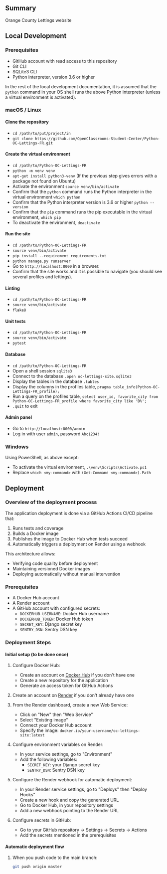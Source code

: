 ## Summary

Orange County Lettings website

## Local Development

### Prerequisites

- GitHub account with read access to this repository
- Git CLI
- SQLite3 CLI
- Python interpreter, version 3.6 or higher

In the rest of the local development documentation, it is assumed that the `python` command in your OS shell runs the above Python interpreter (unless a virtual environment is activated).

### macOS / Linux

#### Clone the repository

- `cd /path/to/put/project/in`
- `git clone https://github.com/OpenClassrooms-Student-Center/Python-OC-Lettings-FR.git`

#### Create the virtual environment

- `cd /path/to/Python-OC-Lettings-FR`
- `python -m venv venv`
- `apt-get install python3-venv` (If the previous step gives errors with a package not found on Ubuntu)
- Activate the environment `source venv/bin/activate`
- Confirm that the `python` command runs the Python interpreter in the virtual environment
`which python`
- Confirm that the Python interpreter version is 3.6 or higher `python --version`
- Confirm that the `pip` command runs the pip executable in the virtual environment, `which pip`
- To deactivate the environment, `deactivate`

#### Run the site

- `cd /path/to/Python-OC-Lettings-FR`
- `source venv/bin/activate`
- `pip install --requirement requirements.txt`
- `python manage.py runserver`
- Go to `http://localhost:8000` in a browser.
- Confirm that the site works and it is possible to navigate (you should see several profiles and lettings).

#### Linting

- `cd /path/to/Python-OC-Lettings-FR`
- `source venv/bin/activate`
- `flake8`

#### Unit tests

- `cd /path/to/Python-OC-Lettings-FR`
- `source venv/bin/activate`
- `pytest`

#### Database

- `cd /path/to/Python-OC-Lettings-FR`
- Open a shell session `sqlite3`
- Connect to the database `.open oc-lettings-site.sqlite3`
- Display the tables in the database `.tables`
- Display the columns in the profiles table, `pragma table_info(Python-OC-Lettings-FR_profile);`
- Run a query on the profiles table, `select user_id, favorite_city from
  Python-OC-Lettings-FR_profile where favorite_city like 'B%';`
- `.quit` to exit

#### Admin panel

- Go to `http://localhost:8000/admin`
- Log in with user `admin`, password `Abc1234!`

### Windows

Using PowerShell, as above except:

- To activate the virtual environment, `.\venv\Scripts\Activate.ps1` 
- Replace `which <my-command>` with `(Get-Command <my-command>).Path`

## Deployment

### Overview of the deployment process

The application deployment is done via a GitHub Actions CI/CD pipeline that:
1. Runs tests and coverage
2. Builds a Docker image
3. Publishes the image to Docker Hub when tests succeed
4. Automatically triggers a deployment on Render using a webhook

This architecture allows:
- Verifying code quality before deployment
- Maintaining versioned Docker images
- Deploying automatically without manual intervention

### Prerequisites

- A Docker Hub account
- A Render account
- A GitHub account with configured secrets:
  - `DOCKERHUB_USERNAME`: Docker Hub username
  - `DOCKERHUB_TOKEN`: Docker Hub token
  - `SECRET_KEY`: Django secret key
  - `SENTRY_DSN`: Sentry DSN key

### Deployment Steps

#### Initial setup (to be done once)

1. Configure Docker Hub:
   - Create an account on [Docker Hub](https://hub.docker.com/) if you don't have one
   - Create a new repository for the application
   - Generate an access token for GitHub Actions

2. Create an account on [Render](https://render.com/) if you don't already have one

3. From the Render dashboard, create a new Web Service:
   - Click on "New" then "Web Service"
   - Select "Existing image"
   - Connect your Docker Hub account
   - Specify the image: `docker.io/your-username/oc-lettings-site:latest`

4. Configure environment variables on Render:
   - In your service settings, go to "Environment"
   - Add the following variables:
     - `SECRET_KEY`: your Django secret key
     - `SENTRY_DSN`: Sentry DSN key

5. Configure the Render webhook for automatic deployment:
   - In your Render service settings, go to "Deploys" then "Deploy Hooks"
   - Create a new hook and copy the generated URL
   - Go to Docker Hub, in your repository settings
   - Add a new webhook pointing to the Render URL

6. Configure secrets in GitHub:
   - Go to your GitHub repository → Settings → Secrets → Actions
   - Add the secrets mentioned in the prerequisites

#### Automatic deployment flow

1. When you push code to the main branch:
   ```bash
   git push origin master